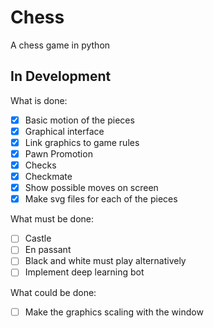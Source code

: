 # Chess
A chess game in python

## In Development
What is done:
- [x] Basic motion of the pieces
- [x] Graphical interface
- [x] Link graphics to game rules
- [x] Pawn Promotion
- [x] Checks
- [x] Checkmate
- [x] Show possible moves on screen
- [x] Make svg files for each of the pieces

What must be done:
- [ ] Castle
- [ ] En passant
- [ ] Black and white must play alternatively
- [ ] Implement deep learning bot

What could be done:
- [ ] Make the graphics scaling with the window
